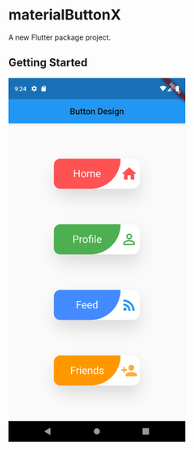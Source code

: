 # materialButtonX

A new Flutter package project.

## Getting Started

<script src="https://gist.github.com/redevRx/72d5009db01438eb3bbec6c48f6b7093.js"></script>


  <img src="https://github.com/redevRx/MaterialButtonX/blob/main/Screenshot_1594520681.png" width="350">
